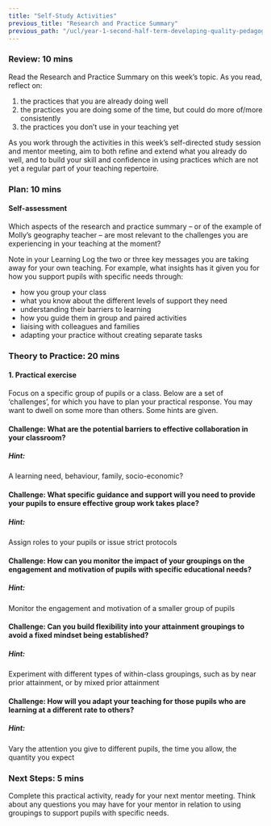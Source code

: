 ```yaml
---
title: "Self-Study Activities"
previous_title: "Research and Practice Summary"
previous_path: "/ucl/year-1-second-half-term-developing-quality-pedagogy-part-2/spring-week-1-ect-research-and-practice-summary"
---
```


### Review: 10 mins

Read the Research and Practice Summary on this week’s topic. As you read, reflect on:

1. the practices that you are already doing well
2. the practices you are doing some of the time, but could do more of/more consistently
3. the practices you don’t use in your teaching yet

As you work through the activities in this week’s self-directed study session and mentor meeting, aim to both refine and extend what you already do well, and to build your skill and confidence in using practices which are not yet a regular part of your teaching repertoire.

### Plan: 10 mins

#### Self-assessment

Which aspects of the research and practice summary – or of the example of Molly’s geography teacher – are most relevant to the challenges you are experiencing in your teaching at the moment?

Note in your Learning Log the two or three key messages you are taking away for your own teaching. For example, what insights has it given you for how you support pupils with specific needs through:

- how you group your class
- what you know about the different levels of support they need
- understanding their barriers to learning
- how you guide them in group and paired activities
- liaising with colleagues and families
- adapting your practice without creating separate tasks

### Theory to Practice: 20 mins

#### 1. Practical exercise

Focus on a specific group of pupils or a class. Below are a set of ‘challenges’, for which you have to plan your practical response. You may want to dwell on some more than others. Some hints are given.

#### Challenge: What are the potential barriers to effective collaboration in your classroom?

##### Hint:
A learning need, behaviour, family, socio-economic?

#### Challenge: What specific guidance and support will you need to provide your pupils to ensure effective group work takes place?

##### Hint:
Assign roles to your pupils or issue strict protocols

#### Challenge: How can you monitor the impact of your groupings on the engagement and motivation of pupils with specific educational needs?

##### Hint:
Monitor the engagement and motivation of a smaller group of pupils

#### Challenge: Can you build flexibility into your attainment groupings to avoid a fixed mindset being established?

##### Hint:
Experiment with different types of within-class groupings, such as by near prior attainment, or by mixed prior attainment

#### Challenge: How will you adapt your teaching for those pupils who are learning at a different rate to others?

##### Hint:
Vary the attention you give to different pupils, the time you allow, the quantity you expect

### Next Steps: 5 mins

Complete this practical activity, ready for your next mentor meeting. Think about any questions you may have for your mentor in relation to using groupings to support pupils with specific needs.
